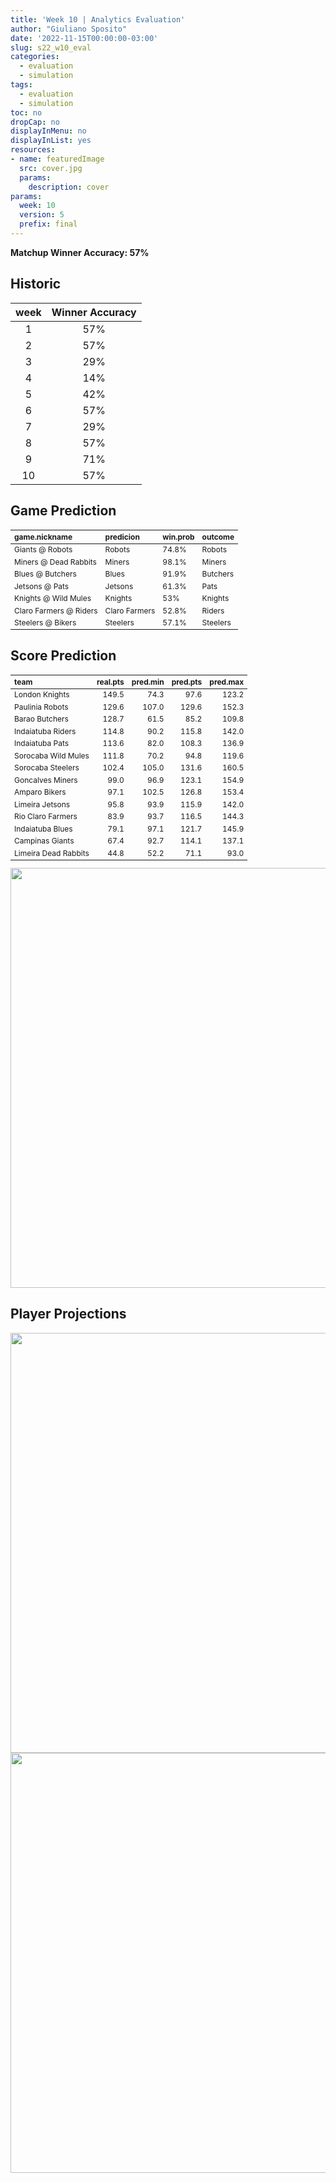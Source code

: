 ```yaml
---
title: 'Week 10 | Analytics Evaluation'
author: "Giuliano Sposito"
date: '2022-11-15T00:00:00-03:00'
slug: s22_w10_eval
categories:
  - evaluation
  - simulation
tags:
  - evaluation
  - simulation
toc: no
dropCap: no
displayInMenu: no
displayInList: yes
resources:
- name: featuredImage
  src: cover.jpg
  params:
    description: cover
params:
  week: 10
  version: 5
  prefix: final
---
```

<script src="{{< blogdown/postref >}}index_files/kePrint/kePrint.js"></script>
<link href="{{< blogdown/postref >}}index_files/lightable/lightable.css" rel="stylesheet" />
<script src="{{< blogdown/postref >}}index_files/kePrint/kePrint.js"></script>
<link href="{{< blogdown/postref >}}index_files/lightable/lightable.css" rel="stylesheet" />

**Matchup Winner Accuracy: 57%**

<!--more-->

## Historic

| week | Winner Accuracy |
|:----:|:---------------:|
| 1    |       57%       |
| 2    |       57%       |
| 3    |       29%       |
| 4    |       14%       |
| 5    |       42%       |
| 6    |       57%       |
| 7    |       29%       |
| 8    |       57%       |
| 9    |       71%       |
| 10   |       57%       |







## Game Prediction

<table class="table" style="font-size: 12px; margin-left: auto; margin-right: auto;">
 <thead>
  <tr>
   <th style="text-align:left;"> game.nickname </th>
   <th style="text-align:left;"> predicion </th>
   <th style="text-align:left;"> win.prob </th>
   <th style="text-align:left;"> outcome </th>
  </tr>
 </thead>
<tbody>
  <tr>
   <td style="text-align:left;"> Giants @ Robots </td>
   <td style="text-align:left;"> Robots </td>
   <td style="text-align:left;"> 74.8% </td>
   <td style="text-align:left;"> Robots </td>
  </tr>
  <tr>
   <td style="text-align:left;"> Miners @ Dead Rabbits </td>
   <td style="text-align:left;"> Miners </td>
   <td style="text-align:left;"> 98.1% </td>
   <td style="text-align:left;"> Miners </td>
  </tr>
  <tr>
   <td style="text-align:left;"> Blues @ Butchers </td>
   <td style="text-align:left;"> Blues </td>
   <td style="text-align:left;"> 91.9% </td>
   <td style="text-align:left;"> Butchers </td>
  </tr>
  <tr>
   <td style="text-align:left;"> Jetsons @ Pats </td>
   <td style="text-align:left;"> Jetsons </td>
   <td style="text-align:left;"> 61.3% </td>
   <td style="text-align:left;"> Pats </td>
  </tr>
  <tr>
   <td style="text-align:left;"> Knights @ Wild Mules </td>
   <td style="text-align:left;"> Knights </td>
   <td style="text-align:left;"> 53% </td>
   <td style="text-align:left;"> Knights </td>
  </tr>
  <tr>
   <td style="text-align:left;"> Claro Farmers @ Riders </td>
   <td style="text-align:left;"> Claro Farmers </td>
   <td style="text-align:left;"> 52.8% </td>
   <td style="text-align:left;"> Riders </td>
  </tr>
  <tr>
   <td style="text-align:left;"> Steelers @ Bikers </td>
   <td style="text-align:left;"> Steelers </td>
   <td style="text-align:left;"> 57.1% </td>
   <td style="text-align:left;"> Steelers </td>
  </tr>
</tbody>
</table>


## Score Prediction

<table class="table" style="font-size: 12px; margin-left: auto; margin-right: auto;">
 <thead>
  <tr>
   <th style="text-align:left;"> team </th>
   <th style="text-align:right;"> real.pts </th>
   <th style="text-align:right;"> pred.min </th>
   <th style="text-align:right;"> pred.pts </th>
   <th style="text-align:right;"> pred.max </th>
  </tr>
 </thead>
<tbody>
  <tr>
   <td style="text-align:left;"> London Knights </td>
   <td style="text-align:right;"> 149.5 </td>
   <td style="text-align:right;"> 74.3 </td>
   <td style="text-align:right;"> 97.6 </td>
   <td style="text-align:right;"> 123.2 </td>
  </tr>
  <tr>
   <td style="text-align:left;"> Paulinia Robots </td>
   <td style="text-align:right;"> 129.6 </td>
   <td style="text-align:right;"> 107.0 </td>
   <td style="text-align:right;"> 129.6 </td>
   <td style="text-align:right;"> 152.3 </td>
  </tr>
  <tr>
   <td style="text-align:left;"> Barao Butchers </td>
   <td style="text-align:right;"> 128.7 </td>
   <td style="text-align:right;"> 61.5 </td>
   <td style="text-align:right;"> 85.2 </td>
   <td style="text-align:right;"> 109.8 </td>
  </tr>
  <tr>
   <td style="text-align:left;"> Indaiatuba Riders </td>
   <td style="text-align:right;"> 114.8 </td>
   <td style="text-align:right;"> 90.2 </td>
   <td style="text-align:right;"> 115.8 </td>
   <td style="text-align:right;"> 142.0 </td>
  </tr>
  <tr>
   <td style="text-align:left;"> Indaiatuba Pats </td>
   <td style="text-align:right;"> 113.6 </td>
   <td style="text-align:right;"> 82.0 </td>
   <td style="text-align:right;"> 108.3 </td>
   <td style="text-align:right;"> 136.9 </td>
  </tr>
  <tr>
   <td style="text-align:left;"> Sorocaba Wild Mules </td>
   <td style="text-align:right;"> 111.8 </td>
   <td style="text-align:right;"> 70.2 </td>
   <td style="text-align:right;"> 94.8 </td>
   <td style="text-align:right;"> 119.6 </td>
  </tr>
  <tr>
   <td style="text-align:left;"> Sorocaba Steelers </td>
   <td style="text-align:right;"> 102.4 </td>
   <td style="text-align:right;"> 105.0 </td>
   <td style="text-align:right;"> 131.6 </td>
   <td style="text-align:right;"> 160.5 </td>
  </tr>
  <tr>
   <td style="text-align:left;"> Goncalves Miners </td>
   <td style="text-align:right;"> 99.0 </td>
   <td style="text-align:right;"> 96.9 </td>
   <td style="text-align:right;"> 123.1 </td>
   <td style="text-align:right;"> 154.9 </td>
  </tr>
  <tr>
   <td style="text-align:left;"> Amparo Bikers </td>
   <td style="text-align:right;"> 97.1 </td>
   <td style="text-align:right;"> 102.5 </td>
   <td style="text-align:right;"> 126.8 </td>
   <td style="text-align:right;"> 153.4 </td>
  </tr>
  <tr>
   <td style="text-align:left;"> Limeira Jetsons </td>
   <td style="text-align:right;"> 95.8 </td>
   <td style="text-align:right;"> 93.9 </td>
   <td style="text-align:right;"> 115.9 </td>
   <td style="text-align:right;"> 142.0 </td>
  </tr>
  <tr>
   <td style="text-align:left;"> Rio Claro Farmers </td>
   <td style="text-align:right;"> 83.9 </td>
   <td style="text-align:right;"> 93.7 </td>
   <td style="text-align:right;"> 116.5 </td>
   <td style="text-align:right;"> 144.3 </td>
  </tr>
  <tr>
   <td style="text-align:left;"> Indaiatuba Blues </td>
   <td style="text-align:right;"> 79.1 </td>
   <td style="text-align:right;"> 97.1 </td>
   <td style="text-align:right;"> 121.7 </td>
   <td style="text-align:right;"> 145.9 </td>
  </tr>
  <tr>
   <td style="text-align:left;"> Campinas Giants </td>
   <td style="text-align:right;"> 67.4 </td>
   <td style="text-align:right;"> 92.7 </td>
   <td style="text-align:right;"> 114.1 </td>
   <td style="text-align:right;"> 137.1 </td>
  </tr>
  <tr>
   <td style="text-align:left;"> Limeira Dead Rabbits </td>
   <td style="text-align:right;"> 44.8 </td>
   <td style="text-align:right;"> 52.2 </td>
   <td style="text-align:right;"> 71.1 </td>
   <td style="text-align:right;"> 93.0 </td>
  </tr>
</tbody>
</table>


<img src="{{< blogdown/postref >}}index_files/figure-html/scoreChart-1.png" width="672" />

## Player Projections

<img src="{{< blogdown/postref >}}index_files/figure-html/pointsProj-1.png" width="672" />

<img src="{{< blogdown/postref >}}index_files/figure-html/projErrors-1.png" width="672" />

